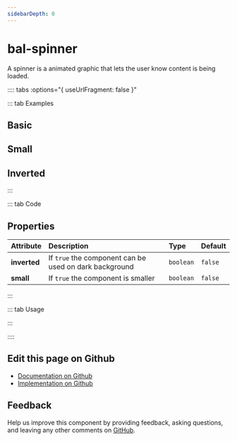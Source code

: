 ```yaml
---
sidebarDepth: 0
---
```


# bal-spinner


<!-- START: human documentation top -->

A spinner is a animated graphic that lets the user know content is being loaded.

<!-- END: human documentation top -->

:::: tabs :options="{ useUrlFragment: false }"

::: tab Examples

## Basic

<ClientOnly><docs-demo-bal-spinner-95></docs-demo-bal-spinner-95></ClientOnly>


## Small

<ClientOnly><docs-demo-bal-spinner-96></docs-demo-bal-spinner-96></ClientOnly>


## Inverted

<ClientOnly><docs-demo-bal-spinner-97></docs-demo-bal-spinner-97></ClientOnly>


:::

::: tab Code

## Properties


| Attribute    | Description                                            | Type      | Default |
| :----------- | :----------------------------------------------------- | :-------- | :------ |
| **inverted** | If `true` the component can be used on dark background | `boolean` | `false` |
| **small**    | If `true` the component is smaller                     | `boolean` | `false` |


:::

::: tab Usage

<!-- START: human documentation usage -->

<!-- END: human documentation usage -->

:::


::::

## Edit this page on Github

* [Documentation on Github](https://github.com/baloise/design-system/blob/master/docs/src/components/components/bal-spinner.md)
* [Implementation on Github](https://github.com/baloise/design-system/blob/master/packages/components/src/components/bal-spinner)

## Feedback

Help us improve this component by providing feedback, asking questions, and leaving any other comments on [GitHub](https://github.com/baloise/design-system/issues/new).

